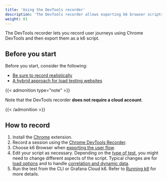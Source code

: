 ```yaml
---
title: 'Using the DevTools recorder'
description: 'The DevTools recorder allows exporting k6 browser scripts from the recorder panel in Chrome DevTools.'
weight: 01
---
```


The DevTools recorder lets you record user journeys using Chrome DevTools and then export them as a k6 script.

## Before you start

Before you start, consider the following:

- [Be sure to record realistically](/test-authoring/create-tests-from-recordings/#be-sure-to-record-realistically)
- [A hybrid approach for load testing websites](/test-authoring/create-tests-from-recordings/#consider-hybrid-approach-for-load-testing-websites)

{{< admonition type="note" >}}

Note that the DevTools recorder **does not require a cloud account**.

{{< /admonition >}}

## How to record

1. Install the [Chrome](https://chrome.google.com/webstore/detail/grafana-k6-browser-record/fbanjfonbcedhifbgikmjelkkckhhidl) extension.
1. Record a session using the [Chrome DevTools Recorder](https://developer.chrome.com/docs/devtools/recorder).
1. Choose k6 Browser when [exporting the user flow](https://developer.chrome.com/docs/devtools/recorder/reference#export-flows).
1. Edit your script as necessary. Depending on the [type of test](https://grafana.com/docs/k6/<K6_VERSION>/testing-guides/test-types/), you might need to change different aspects of the script.
   Typical changes are for [load options](https://grafana.com/docs/k6/<K6_VERSION>/using-k6/k6-options) and to handle [correlation and dynamic data](https://grafana.com/docs/k6/<K6_VERSION>/examples/correlation-and-dynamic-data).
1. Run the test from the CLI or Grafana Cloud k6. Refer to [Running k6](https://grafana.com/docs/k6/<K6_VERSION>/get-started/running-k6) for more details.
